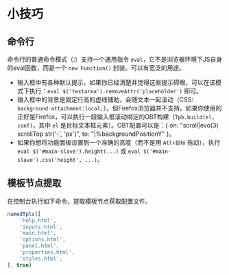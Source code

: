 # 小技巧

## 命令行

命令行的普通命令模式（:）支持一个通用指令 `eval`，它不是浏览器环境下JS自身的eval函数，而是一个 `new Function()` 封装。可以有宽泛的用途。

- 输入框中有各种默认提示，如果你已经清楚并觉得这些提示碍眼，可以在该模式下执行：`eval $('textarea').removeAttr('placeholder')` 即可。
- 输入框中的背景是固定行高的虚线辅助，会随文本一起滚动（CSS: `background-attachment:local;`），但Firefox浏览器并不支持。如果你使用的正好是Firefox，可以执行一段输入框滚动绑定的OBT构建（`Tpb.build(el, conf)`，其中 `el` 是目标文本框元素）。OBT配置可以是：{ on: "scroll|evo(3) scrollTop str('-', 'px')", to: "|%backgroundPositionY" }。
- 如果你想将功能面板设置到一个准确的高度（而不是用 `Atl+鼠标` 拖动），执行 `eval $('#main-slave').height(...)` 或 `eval $('#main-slave').css('height', ...)`。



## 模板节点提取

在控制台执行如下命令，提取模板节点获取配置文件。

```js
namedTpls([
    'help.html',
    'inputs.html',
    'main.html',
    'options.html',
    'panel.html',
    'properties.html',
    'styles.html',
], true)
```